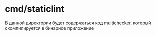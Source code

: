 # cmd/staticlint

В данной директории будет содержаться код multichecker, который скомпилируется в бинарное приложение
